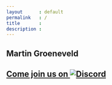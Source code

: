```yaml
---
layout      : default
permalink   : /
title       :
description :
---
```


<section class="hero">
	<div class="container-fluid">
		<h1>Martin Groeneveld</h1>
	</div>
</section>

<section class="info">
	<div class="container-fluid">
		<div class="row">
		  <div class="col">
        <h2 class="text-center my-0"><a href="https://discord.gg/2dV4xRN">Come join us on <img src="{{ "/images/clients/discord-white.svg" | relative_url }}" alt="Discord"></a></h2>
      </div>
		</div>
	</div>
</section>
